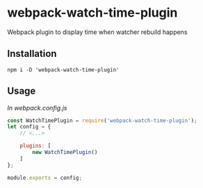# webpack-watch-time-plugin
Webpack plugin to display time when watcher rebuild happens

## Installation
`npm i -D 'webpack-watch-time-plugin'`

## Usage
_In webpack.config.js_
```javascript
const WatchTimePlugin = require('webpack-watch-time-plugin');
let config = {
	// <...>

	plugins: [
		new WatchTimePlugin()
	]
};

module.exports = config;
```
